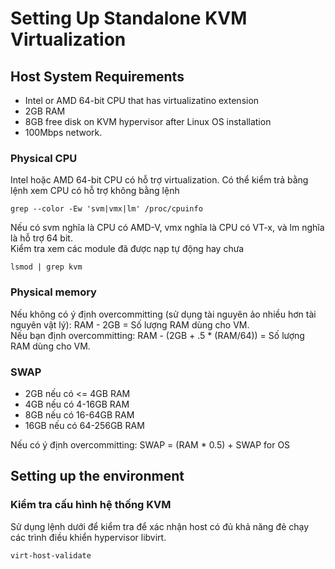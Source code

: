 # Setting Up Standalone KVM Virtualization
## Host System Requirements
- Intel or AMD 64-bit CPU that has virtualizatino extension  
- 2GB RAM  
- 8GB free disk on KVM hypervisor after Linux OS installation  
- 100Mbps network.  

### Physical CPU
Intel hoặc AMD 64-bit CPU có hỗ trợ virtualization. Có thể kiểm trả bằng lệnh xem CPU có hỗ trợ không bằng lệnh  
```
grep --color -Ew 'svm|vmx|lm' /proc/cpuinfo
```
Nếu có svm nghĩa là CPU có AMD-V, vmx nghĩa là CPU có VT-x, và lm nghĩa là hỗ trợ 64 bit.  
Kiểm tra xem các module đã được nạp tự động hay chưa  
```
lsmod | grep kvm
```
### Physical memory
Nếu không có ý định overcommitting (sử dụng tài nguyên ảo nhiều hơn tài nguyên vật lý): RAM - 2GB = Số lượng RAM dùng cho VM.  
Nếu bạn định overcommitting: RAM - (2GB + .5 * (RAM/64)) = Số lượng RAM dùng cho VM.  
### SWAP
- 2GB nếu có <= 4GB RAM  
- 4GB nếu có 4-16GB RAM  
- 8GB nếu có 16-64GB RAM  
- 16GB nếu có 64-256GB RAM  

Nếu có ý định overcommitting: SWAP = (RAM * 0.5) + SWAP for OS  

## Setting up the environment
### Kiểm tra cấu hình hệ thống KVM
Sử dụng lệnh dưới để kiểm tra để xác nhận host có đủ khả năng đẻ chạy các trình điều khiển hypervisor libvirt.  
```
virt-host-validate
```
